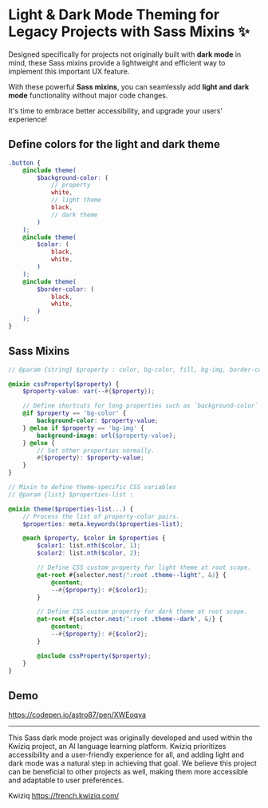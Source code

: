# Light & Dark Mode Theming for Legacy Projects with Sass Mixins ✨

Designed specifically for projects not originally built with **dark mode** in mind, these Sass mixins provide a lightweight and efficient way to implement this important UX feature.

With these powerful **Sass mixins**, you can seamlessly add **light and dark mode** functionality without major code changes.

It's time to embrace better accessibility, and upgrade your users' experience!

## Define colors for the light and dark theme

```scss
.button {
    @include theme(
        $background-color: (
            // property
            white,
            // light theme
            black,
            // dark theme
        )
    );
    @include theme(
        $color: (
            black,
            white,
        )
    );
    @include theme(
        $border-color: (
            black,
            white,
        )
    );
}
```

## Sass Mixins

```scss
// @param {string} $property : color, bg-color, fill, bg-img, border-color, box-shadow

@mixin cssProperty($property) {
    $property-value: var(--#{$property});

    // Define shortcuts for long properties such as `background-color` and `background-image`.
    @if $property == 'bg-color' {
        background-color: $property-value;
    } @else if $property == 'bg-img' {
        background-image: url($property-value);
    } @else {
        // Set other properties normally.
        #{$property}: $property-value;
    }
}

// Mixin to define theme-specific CSS variables
// @param {list} $properties-list :

@mixin theme($properties-list...) {
    // Process the list of property-color pairs.
    $properties: meta.keywords($properties-list);

    @each $property, $color in $properties {
        $color1: list.nth($color, 1);
        $color2: list.nth($color, 2);

        // Define CSS custom property for light theme at root scope.
        @at-root #{selector.nest(':root .theme--light', &)} {
            @content;
            --#{$property}: #{$color1};
        }

        // Define CSS custom property for dark theme at root scope.
        @at-root #{selector.nest(':root .theme--dark', &)} {
            @content;
            --#{$property}: #{$color2};
        }

        @include cssProperty($property);
    }
}
```

## Demo

https://codepen.io/astro87/pen/XWEoqva

---

This Sass dark mode project was originally developed and used within the Kwiziq project, an AI language learning platform. Kwiziq prioritizes accessibility and a user-friendly experience for all, and adding light and dark mode was a natural step in achieving that goal. We believe this project can be beneficial to other projects as well, making them more accessible and adaptable to user preferences.

Kwiziq
https://french.kwiziq.com/
